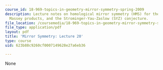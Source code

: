 ```yaml
---
course_id: 18-969-topics-in-geometry-mirror-symmetry-spring-2009
description: Lecture notes on homological mirror symmetry (HMS) for the elliptic curve,
  Massey products, and the Strominger-Yau-Zaslow (SYZ) conjecture.
file_location: /coursemedia/18-969-topics-in-geometry-mirror-symmetry-spring-2009/623b88c9260cf0007149628e27a6eb36_MIT18_969s09_lec20.pdf
file_type: application/pdf
layout: pdf
title: 'Mirror Symmetry: Lecture 20'
type: course
uid: 623b88c9260cf0007149628e27a6eb36

---
```

None